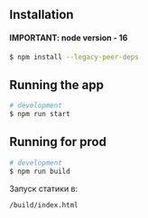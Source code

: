 ## Installation

#### IMPORTANT: node version - 16

```bash
$ npm install --legacy-peer-deps
```

## Running the app

```bash
# development
$ npm run start
```

## Running for prod

```bash
# development
$ npm run build
```

Запуск статики в:
```
/build/index.html
```
